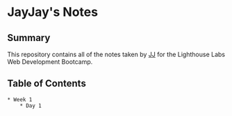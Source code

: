 # JayJay's Notes

## Summary 

This repository contains all of the notes taken by [JJ](https://github.com/JoelCodes) for the Lighthouse Labs Web Development Bootcamp.
## Table of Contents
    * Week 1
        * Day 1